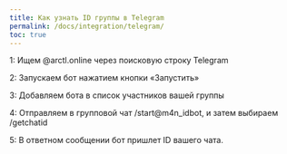 ```yaml
---
title: Как узнать ID группы в Telegram
permalink: /docs/integration/telegram/
toc: true
---
```


1: Ищем @arctl.online через поисковую строку Telegram

2: Запускаем бот нажатием кнопки «Запустить»

3: Добавляем бота в список участников вашей группы

4: Отправляем в групповой чат /start@m4n_idbot, и затем выбираем /getchatid

5: В ответном сообщении бот пришлет ID вашего чата.
